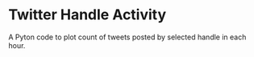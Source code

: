 # Twitter Handle Activity
A Pyton code to plot count of tweets posted by selected handle in each hour.
